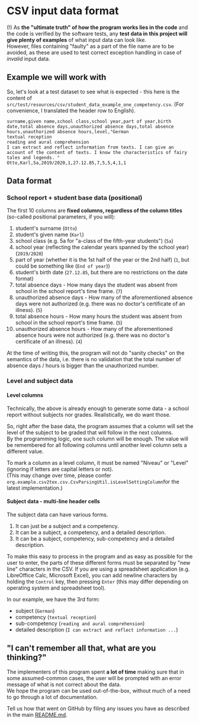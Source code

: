 # CSV input data format

(!) As **the "ultimate truth" of how the program works lies in the code** and the code is verified by the 
software tests, any **test data in this project will give plenty of examples** of what input data can look like.   
However, files containing "faulty" as a part of the file name are to be avoided, as these are used to test correct 
exception handling in case of *invalid* input data. 

## Example we will work with 

So, let's look at a test dataset to see what is expected - this here is the content of `src/test/resources/csv/student_data_example_one_competency.csv`.
(For convenience, I translated the header row to English).

```
surname,given name,school class,school year,part of year,birth date,total absence days,unauthorized absence days,total absence hours,unauthorized absence hours,level,"German
textual reception
reading and aural comprehension
I can extract and reflect information from texts. I can give an account of the content of texts. I know the characteristics of fairy tales and legends. "
Otto,Karl,5a,2019/2020,1,27.12.85,7,5,5,4,1,1
```

## Data format

### School report + student base data (positional)

The first 10 columns are **fixed columns, regardless of the column titles** (so-called positional parameters, if you will):

1. student's surname (`Otto`)
1. student's given name (`Karl`)
1. school class (e.g. 5a for "a-class of the fifth-year students") (`5a`)
1. school year (reflecting the calendar years spanned by the school year) (`2019/2020`)
1. part of year (whether it is the 1st half of the year or the 2nd half) (`1`, but could be something like (`End of year`))
1. student's birth date (`27.12.85`, but there are no restrictions on the date format)
1. total absence days - How many days the student was absent from school in the school report's time frame. (`7`)
1. unauthorized absence days - How many of the aforementioned absence days were not authorized (e.g. there was no doctor's certificate of an illness). (`5`)
1. total absence hours - How many hours the student was absent from school in the school report's time frame. (`5`)
1. unauthorized absence hours - How many of the aforementioned absence hours were not authorized (e.g. there was no doctor's certificate of an illness). (`4`)

At the time of writing this, the program will not do "sanity checks" on the semantics of the data, 
i.e. there is no validation that the total number of absence days / hours is bigger than the unauthorized number.

### Level and subject data 

#### Level columns 

Technically, the above is already enough to generate some data - a school report without subjects nor grades. 
Realistically, we do want those.  

So, right after the base data, the program assumes that a column will set the level of the subject to be graded that 
will follow in the next columns.   
By the programming logic, one such column will be enough. The value will be remembered for all following columns until 
another level column sets a different value.

To mark a column as a level column, it must be named "Niveau" or "Level" (ignoring if letters are capital letters or not).  
(This may change over time, please confer `org.example.csv2tex.csv.CsvParsingUtil.isLevelSettingColumn`for the latest implementation.)

#### Subject data - multi-line header cells 

The subject data can have various forms. 

1. It can just be a subject and a competency.
2. It can be a subject, a competency, and a detailed description.
3. It can be a subject, competency, sub-competency and a detailed description.

To make this easy to process in the program and as easy as possible for the user to enter, 
the parts of these different forms must be separated by "new line" characters in the CSV. 
If you are using a spreadsheet application (e.g. LibreOffice Calc, Microsoft Excel), you can add newline characters 
by holding the `Control` key, then pressing `Enter` (this may differ depending on operating system and spreadsheet tool).

In our example, we have the 3rd form:
* subject (`German`)
* competency (`textual reception`)
* sub-competency (`reading and aural comprehension`)
* detailed description (`I can extract and reflect information ...`)

## "I can't remember all that, what are you thinking?"

The implementers of this program spent **a lot of time** making sure that in some assumed-common cases, the user will be 
prompted with an error message of what is not correct about the data.  
We hope the program can be used out-of-the-box, without much of a need to go through a lot of documentation.  

Tell us how that went on GitHub by filing any issues you have as described in the main [README.md](../README.md).